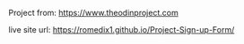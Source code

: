 Project from: https://www.theodinproject.com

live site url: https://romedix1.github.io/Project-Sign-up-Form/
